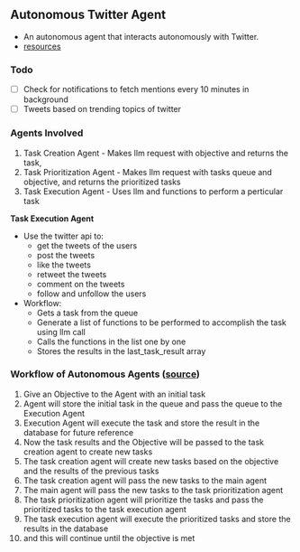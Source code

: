 ## Autonomous Twitter Agent
- An autonomous agent that interacts autonomously with Twitter.
- [resources](https://www.perplexity.ai/search/explain-the-working-of-autonom-Dlf8v61NRwSg4IINbpNs.Q?0=r)

### Todo
- [ ] Check for notifications to fetch mentions every 10 minutes in background
- [ ] Tweets based on trending topics of twitter

### Agents Involved
1. Task Creation Agent - Makes llm request with objective and returns the task, 
2. Task Prioritization Agent - Makes llm request with tasks queue and objective, and returns the prioritized tasks
3. Task Execution Agent - Uses llm and functions to perform a perticular task

**Task Execution Agent**<br>
- Use the twitter api to:
    - get the tweets of the users
    - post the tweets
    - like the tweets
    - retweet the tweets
    - comment on the tweets
    - follow and unfollow the users
- Workflow:
    - Gets a task from the queue
    - Generate a list of functions to be performed to accomplish the task using llm call
    - Calls the functions in the list one by one
    - Stores the results in the last_task_result array

### Workflow of Autonomous Agents ([source](https://resources.parcha.com/deep-dive-part-2-how-does-babyagi/))
1. Give an Objective to the Agent with an initial task
2. Agent will store the initial task in the queue and pass the queue to the Execution Agent
3. Execution Agent will execute the task and store the result in the database for future reference
4. Now the task results and the Objective will be passed to the task creation agent to create new tasks
5. The task creation agent will create new tasks based on the objective and the results of the previous tasks
6. The task creation agent will pass the new tasks to the main agent
7. The main agent will pass the new tasks to the task prioritization agent
8. The task prioritization agent will prioritize the tasks and pass the prioritized tasks to the task execution agent
9. The task execution agent will execute the prioritized tasks and store the results in the database
10. and this will continue until the objective is met

